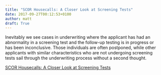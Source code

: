 ```yaml
---
title: "SCOR Housecalls: A Closer Look at Screening Tests"
date: 2017-09-27T00:12:53+0100
author: matt
draft: True
---
```

Inevitably we see cases in underwriting where the applicant has had an abnormality in a screening test and the follow-up testing is in progress or has been inconclusive. Those individuals are often postponed, while other applicants with similar characteristics who are not undergoing screening tests sail through the underwriting process without a second thought.

[ SCOR Housecalls: A Closer Look at Screening Tests ]( http://www.scorgloballifeamericas.com/en-us/knowledgecenter/Pages/HousecallsSept2017.pdf )
